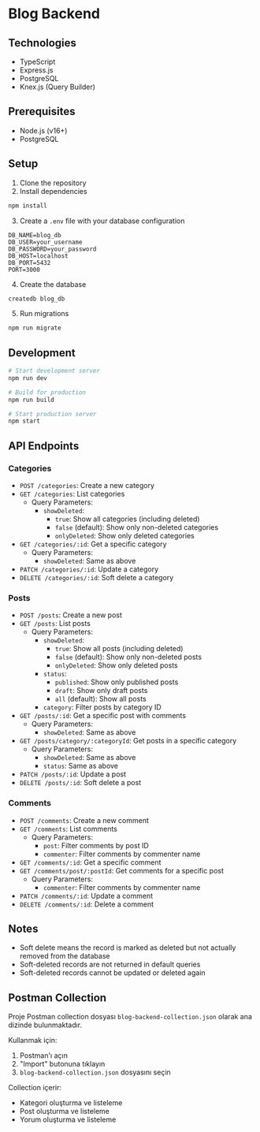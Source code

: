 # Blog Backend

## Technologies
- TypeScript
- Express.js
- PostgreSQL
- Knex.js (Query Builder)

## Prerequisites
- Node.js (v16+)
- PostgreSQL

## Setup

1. Clone the repository
2. Install dependencies
```bash
npm install
```

3. Create a `.env` file with your database configuration
```
DB_NAME=blog_db
DB_USER=your_username
DB_PASSWORD=your_password
DB_HOST=localhost
DB_PORT=5432
PORT=3000
```

4. Create the database
```bash
createdb blog_db
```

5. Run migrations
```bash
npm run migrate
```

## Development
```bash
# Start development server
npm run dev

# Build for production
npm run build

# Start production server
npm start
```

## API Endpoints

### Categories
- `POST /categories`: Create a new category
- `GET /categories`: List categories
  - Query Parameters:
    - `showDeleted`: 
      - `true`: Show all categories (including deleted)
      - `false` (default): Show only non-deleted categories
      - `onlyDeleted`: Show only deleted categories
- `GET /categories/:id`: Get a specific category
  - Query Parameters:
    - `showDeleted`: Same as above
- `PATCH /categories/:id`: Update a category
- `DELETE /categories/:id`: Soft delete a category

### Posts
- `POST /posts`: Create a new post
- `GET /posts`: List posts
  - Query Parameters:
    - `showDeleted`: 
      - `true`: Show all posts (including deleted)
      - `false` (default): Show only non-deleted posts
      - `onlyDeleted`: Show only deleted posts
    - `status`:
      - `published`: Show only published posts
      - `draft`: Show only draft posts
      - `all` (default): Show all posts
    - `category`: Filter posts by category ID
- `GET /posts/:id`: Get a specific post with comments
  - Query Parameters:
    - `showDeleted`: Same as above
- `GET /posts/category/:categoryId`: Get posts in a specific category
  - Query Parameters:
    - `showDeleted`: Same as above
    - `status`: Same as above
- `PATCH /posts/:id`: Update a post
- `DELETE /posts/:id`: Soft delete a post

### Comments
- `POST /comments`: Create a new comment
- `GET /comments`: List comments
  - Query Parameters:
    - `post`: Filter comments by post ID
    - `commenter`: Filter comments by commenter name
- `GET /comments/:id`: Get a specific comment
- `GET /comments/post/:postId`: Get comments for a specific post
  - Query Parameters:
    - `commenter`: Filter comments by commenter name
- `PATCH /comments/:id`: Update a comment
- `DELETE /comments/:id`: Delete a comment

## Notes
- Soft delete means the record is marked as deleted but not actually removed from the database
- Soft-deleted records are not returned in default queries
- Soft-deleted records cannot be updated or deleted again 

## Postman Collection

Proje Postman collection dosyası `blog-backend-collection.json` olarak ana dizinde bulunmaktadır. 

Kullanmak için:
1. Postman'ı açın
2. "Import" butonuna tıklayın
3. `blog-backend-collection.json` dosyasını seçin

Collection içerir:
- Kategori oluşturma ve listeleme
- Post oluşturma ve listeleme
- Yorum oluşturma ve listeleme 